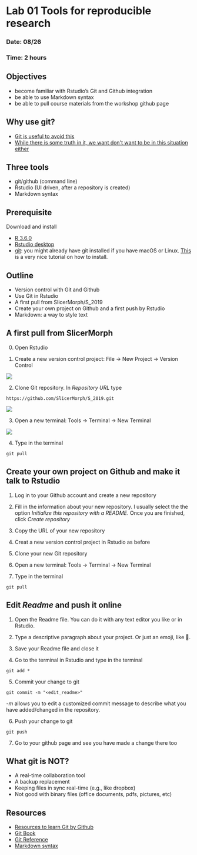 # Lab 01 Tools for reproducible research
### Date: 08/26
### Time: 2 hours

## Objectives 
* become familiar with Rstudio’s Git and Github integration
* be able to use Markdown syntax
* be able to pull course materials from the workshop github page

## Why use git?
* [Git is useful to avoid this](http://phdcomics.com/comics/archive.php?comicid=1323)
* [While there is some truth in it, we want don't want to be in this situation either](https://xkcd.com/1597/)

## Three tools 
* git/github (command line)
* Rstudio (UI driven, after a repository is created)
* Markdown syntax

## Prerequisite
Download and install

* [R 3.6.0](https://cran.r-project.org/)
* [Rstudio desktop](https://www.rstudio.com/products/rstudio/download/)
* [git](https://git-scm.com/downloads): you might already have git installed if you have macOS or Linux. [This](https://happygitwithr.com/install-git.html) is a very nice tutorial on how to install. 

## Outline
* Version control with Git and Github
* Use Git in Rstudio
* A first pull from SlicerMorph/S_2019
* Create your own project on Github and a first push by Rstudio
* Markdown: a way to style text

## A first pull from SlicerMorph
0. Open Rstudio

1. Create a new version control project: File -> New Project -> Version Control

<img src="images/newproject">

2. Clone Git repository.  In *Repository URL* type
```
https://github.com/SlicerMorph/S_2019.git
```
<img src="images/git">

3. Open a new terminal: Tools -> Terminal -> New Terminal

<img src="images/terminal">

4. Type in the terminal
```
git pull
```

## Create your own project on Github and make it talk to Rstudio
1. Log in to your Github account and create a new repository

2. Fill in the information about your new repository. I usually select the the option *Initialize this repository with a README*. Once you are finished, click *Create repository*

3. Copy the URL of your new repository

4. Creat a new version control project in Rstudio as before

5. Clone your new Git repository

6. Open a new terminal: Tools -> Terminal -> New Terminal

7. Type in the terminal 
```
git pull
```

## Edit *Readme* and push it online
1. Open the Readme file. You can do it with any text editor you like or in Rstudio. 

2. Type a descriptive paragraph about your project. Or just an emoji, like :pig:. 

3. Save your Readme file and close it

4. Go to the terminal in Rstudio and type in the terminal
```
git add *
```

5. Commit your change to git
```
git commit -m "<edit_readme>"
```
*-m* allows you to edit a customized commit message to describe what you have added/changed in the repository.

6. Push your change to git
```
git push
```
7. Go to your github page and see you have made a change there too


## What git is NOT?
* A real-time collaboration tool
* A backup replacement
* Keeping files in sync real-time (e.g., like dropbox)
* Not good with binary files (office documents, pdfs, pictures, etc)

## Resources
* [Resources to learn Git by Github](http://try.github.io)
* [Git Book](https://git-scm.com/book/en/v2)
* [Git Reference](https://git-scm.com/docs)
* [Markdown syntax](https://guides.github.com/features/mastering-markdown/)

